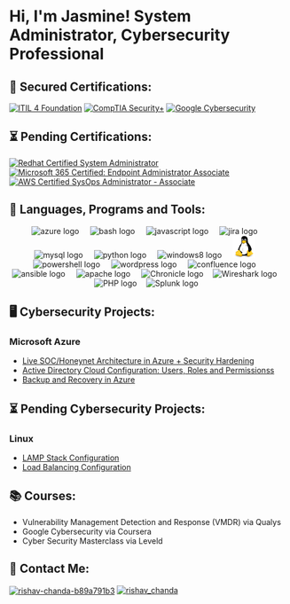 <h1>Hi, I'm Jasmine! System Administrator, Cybersecurity Professional</a></h1>

<h2 align="left">📜 Secured Certifications:</h2>

<a href="https://imgur.com/g8plkWG"><img src="https://img.shields.io/badge/ITIL%20v4%20Foundation-purple?style=for-the-badge&logo=itil&link=https://imgur.com/g8plkWG" alt="ITIL 4 Foundation" /></a> <a href="https://www.credly.com/badges/b3040c52-a78d-496b-9833-fffda09d6c1d/public_url"><img src="https://img.shields.io/badge/CompTIA%20Security+-red?style=for-the-badge&logo=comptia&link=https://www.credly.com/badges/b3040c52-a78d-496b-9833-fffda09d6c1d/public_url" alt="CompTIA Security+" /></a> 
<a href="https://www.credly.com/badges/c0736cfa-021e-414b-a198-4ac3538da2cc/public_url"><img src="https://img.shields.io/badge/Google%20Cybersecurity-blue?style=for-the-badge&logo=google&logoColor=white&link=https://www.credly.com/badges/c0736cfa-021e-414b-a198-4ac3538da2cc/public_url" alt="Google Cybersecurity" /></a>

<h2>⏳ Pending Certifications:</h2>

<a href="https://www.redhat.com/en/services/training/ex200-red-hat-certified-system-administrator-rhcsa-exam"><img src="https://img.shields.io/badge/Redhat%20Certified%20System%20Administrator-black?style=for-the-badge&logo=redhat&logoColor=red&link=https://www.redhat.com/en/services/training/ex200-red-hat-certified-system-administrator-rhcsa-exam" alt="Redhat Certified System Administrator" /></a> <a href="https://learn.microsoft.com/en-us/credentials/certifications/modern-desktop/?practice-assessment-type=certification"><img src="https://img.shields.io/badge/Microsoft%20365%20Certified:%20Endpoint%20Administrator%20Associate-navy?style=for-the-badge&logo=microsoft&link=https://learn.microsoft.com/en-us/credentials/certifications/modern-desktop/?practice-assessment-type=certification" alt="Microsoft 365 Certified: Endpoint Administrator Associate" /></a> <a href="https://aws.amazon.com/certification/certified-sysops-admin-associate/"><img src="https://img.shields.io/badge/AWS%20Certified%20SysOps%20Administrator%20--%20Associate-white?style=for-the-badge&logo=amazon&logoColor=orange&link=https://aws.amazon.com/certification/certified-sysops-admin-associate/" alt="AWS Certified SysOps Administrator - Associate" /></a>

<h2 align="left">🧰 Languages, Programs and Tools:</h2>

<div align="center">
  <img src="https://cdn.jsdelivr.net/gh/devicons/devicon/icons/azure/azure-original.svg" height="40" alt="azure logo"  />
  <img width="12" />
  <img src="https://cdn.jsdelivr.net/gh/devicons/devicon/icons/bash/bash-original.svg" height="40" alt="bash logo"  />
  <img width="12" />
  <img src="https://cdn.jsdelivr.net/gh/devicons/devicon/icons/javascript/javascript-original.svg" height="40" alt="javascript logo"  />
  <img width="12" />
  <img src="https://cdn.jsdelivr.net/gh/devicons/devicon/icons/jira/jira-original.svg" height="40" alt="jira logo"  />
  <img width="12" />
  <img src="https://cdn.jsdelivr.net/gh/devicons/devicon/icons/mysql/mysql-original.svg" height="40" alt="mysql logo"  />
  <img width="12" />
  <img src="https://cdn.jsdelivr.net/gh/devicons/devicon/icons/python/python-original.svg" height="40" alt="python logo"  />
  <img width="12" />
  <img src="https://cdn.jsdelivr.net/gh/devicons/devicon/icons/windows8/windows8-original.svg" height="40" alt="windows8 logo"  />
  <img width="12" />
  <img src="https://raw.githubusercontent.com/devicons/devicon/master/icons/linux/linux-original.svg" height="40" alt="linux logo"  />
  <img width="12" />
  <img src="https://upload.wikimedia.org/wikipedia/commons/2/2f/PowerShell_5.0_icon.png" height="40" alt="powershell logo"  />
  <img width="12" />
  <img src="https://skillicons.dev/icons?i=wordpress" height="40" alt="wordpress logo"  />
  <img width="12" />
  <img src="https://cdn.jsdelivr.net/gh/devicons/devicon/icons/confluence/confluence-original.svg" height="40" alt="confluence logo"  />
  <img width="12" />
  <img src="https://imgur.com/2IR1Jcq.jpg" height="40" alt="ansible logo"  />
  <img width="12" />
  <img src="https://seeklogo.com/images/A/apache-logo-89257496F9-seeklogo.com.png" height="40" alt="apache logo"  />
  <img width="12" />
  <img src="https://static.wikia.nocookie.net/logopedia/images/8/82/Chronicle_2020-symbol.svg/revision/latest/scale-to-width-down/250?cb=20220730082744" height="37" alt="Chronicle logo"  />
  <img width="9" />
  <img src="https://upload.wikimedia.org/wikipedia/commons/c/c6/Wireshark_icon_new.png" height="40" alt="Wireshark logo"  />
  <img width="12" />
  <img src="https://upload.wikimedia.org/wikipedia/commons/thumb/2/27/PHP-logo.svg/2560px-PHP-logo.svg.png" height="37" alt="PHP logo"  />
  <img width="9" />
  <img src="https://imgur.com/569X65E.png" height="31" alt="Splunk logo"  />
  <img width="6" />

</div>

<h2>🖥️ Cybersecurity Projects:</h2>

### <b>Microsoft Azure</b>
  - [Live SOC/Honeynet Architecture in Azure + Security Hardening](https://github.com/jasminemathieu/Azure-SOC)
  - [Active Directory Cloud Configuration: Users, Roles and Permissionss](https://github.com/jasminemathieu/Cloud-AD-Configuration.git)
  - [Backup and Recovery in Azure](https://github.com/jasminemathieu/Backup-and-Recovery)

<h2>⏳ Pending Cybersecurity Projects:</h2>

### <b>Linux</b>
  - [LAMP Stack Configuration](https://github.com/jasminemathieu)
  - [Load Balancing Configuration](https://github.com/jasminemathieu)

<h2 align="left">📚 Courses:</h2>

<b> </b>
  * Vulnerability Management Detection and Response (VMDR) via Qualys
  * Google Cybersecurity via Coursera
  * Cyber Security Masterclass via Leveld

<h2>🤳 Contact Me:</h2>

<p align="left">
<a href="https://linkedin.com/in/jasmine-mathieu" target="blank"><img align="center" src="https://raw.githubusercontent.com/rahuldkjain/github-profile-readme-generator/master/src/images/icons/Social/linked-in-alt.svg" alt="rishav-chanda-b89a791b3" height="30" width="40" /></a>
<a href="mailto:jasminetmathieu@gmail.com" target="blank"><img align="top" src="https://github.com/jasminemathieu/jasminemathieu/assets/155779724/59bbacc2-134a-455d-aff7-a1c9a4b32e92.svg" alt="rishav_chanda" height="40" width="40" /></a> 

</p>

